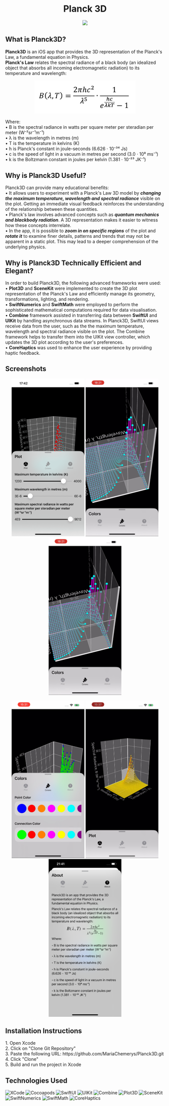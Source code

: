 <h1 align="center">Planck 3D</h1>
<p align="center">
<img src="https://github.com/MariaChemerys/Planck3D/blob/main/Planck3D%20GIF.gif?raw=true" width="230" height=auto/>
</p>
<h2>What is Planck3D?</h2>
<b>Planck3D</b> is an iOS app that provides the 3D representation of the Planck's Law, a fundamental equation in Physics.<br>
<b>Planck's Law</b> relates the spectral radiance of a black body (an idealized object that absorbs all incoming electromagnetic radiation) to its temperature and wavelength:
<p align="center">
<img src="https://github.com/MariaChemerys/Planck3D/blob/main/Planck's%20Law.png?raw=true" width="320"/>
</p>
Where:<br>
• B is the spectral radiance in watts per square meter per steradian per meter (W⁻²sr⁻¹m⁻¹)<br>
• λ is the wavelength in metres (m)<br>
• T is the temperature in kelvins (K)<br>
• h is Planck's constant in joule-seconds (6.626 ⋅ 10⁻³⁴ Js)<br>
• c is the speed of light in a vacuum in metres per second (3.0 ⋅ 10⁸ ms⁻¹)<br>
• k is the Boltzmann constant in joules per kelvin (1.381 ⋅ 10⁻²³ JK⁻¹)<br>
<h2>Why is Planck3D Useful?</h2>
Planck3D can provide many educational benefits:<br>
• It allows users to experiment with a Planck's Law 3D model by <strong><em>changing the maximum temperature, wavelength and spectral radiance</em></strong> visible on the plot. Getting an immediate visual feedback reinforces the understanding of the relationship between these quantities.<br>
• Planck's law involves advanced concepts such as <strong><em>quantum mechanics and blackbody radiation</em></strong>. A 3D representation makes it easier to witness how these concepts interrelate.<br>
• In the app, it is possible to <strong><em>zoom in on specific regions</em></strong> of the plot and <strong><em>rotate it</em></strong> to examine finer details, patterns and trends that may not be apparent in a static plot. This may lead to a deeper comprehension of the underlying physics.
<h2>Why is Planck3D Technically Efficient and Elegant?</h2>
In order to build Planck3D, the following advanced frameworks were used:<br>
• <b>Plot3D</b> and <b>SceneKit</b> were implemented to create the 3D plot representation of the Planck's Law and efficiently manage its geometry, transformations, lighting, and rendering.<br>
• <b>SwiftNumerics</b> and <b>SwiftMath</b> were employed to perform the sophisticated mathematical computations required for data visualisation.<br>
• <b>Combine</b> framework assisted in transferring data between <b>SwiftUI</b> and <b>UIKit</b> by handling asynchronous data streams. In Planck3D, SwiftUI views receive data from the user, such as the the maximum temperature, wavelength and spectral radiance visible on the plot. The Combine framework helps to transfer them into the UIKit view controller, which updates the 3D plot according to the user's preferences.<br>
• <b>CoreHaptics</b> was used to enhance the user experience by providing haptic feedback.
<h2>Screenshots</h2>

<p align="center">
<img src="https://github.com/MariaChemerys/Planck3D/blob/main/Planck3D%20Screenshot%201.png?raw=true" width="230" height=auto/>
<img src="https://github.com/MariaChemerys/Planck3D/blob/main/Planck3D%20Screenshot%203.png?raw=true" width="230" height=auto/>
<img src="https://github.com/MariaChemerys/Planck3D/blob/main/Planck3D%20Screenshot%203.PNG?raw=true" width="230" height=auto/>
</p>

<p align="center">
<img src="https://github.com/MariaChemerys/Planck3D/blob/main/Planck3D%20Screenshot%204.PNG?raw=true" width="230" height=auto/>
<img src="https://github.com/MariaChemerys/Planck3D/blob/main/Planck3D%20Screenshot%205.PNG?raw=true" width="230" height=auto/>
<img src="https://github.com/MariaChemerys/Planck3D/blob/main/Planck3D%20Screenshot%206.PNG?raw=true" width="230" height=auto/>
</p>

<h2>Installation Instructions</h2>
1. Open Xcode<br>
2. Click on "Clone Git Repository"<br>
3. Paste the following URL: https://github.com/MariaChemerys/Planck3D.git <br>
4. Click "Clone"<br>
5. Build and run the project in Xcode<br>
<h2>Technologies Used</h2>
<p align="left">
  <img src="https://img.shields.io/badge/XCode-blue?style=for-the-badge&logo=#5B4638" alt="XCode" />
  <img src="https://img.shields.io/badge/Cocoapods-red?style=for-the-badge&logo=#5B4638" alt="Cocoapods" />
  <img src="https://img.shields.io/badge/SwiftUI-fffb0a?style=for-the-badge&logo=#5B4638" alt="SwiftUI" />
  <img src="https://img.shields.io/badge/UIKit-4bff0a?style=for-the-badge&logo=#5B4638" alt="UIKit" />
  <img src="https://img.shields.io/badge/Combine-ef13f2?style=for-the-badge" alt="Combine" />
  <img src="https://img.shields.io/badge/Plot3D-ba91ff?style=for-the-badge" alt="Plot3D" />
  <img src="https://img.shields.io/badge/SceneKit-f74fa3?style=for-the-badge" alt="SceneKit" />
  <img src="https://img.shields.io/badge/SwiftNumerics-6b4ff7?style=for-the-badge" alt="SwiftNumerics" />
  <img src="https://img.shields.io/badge/SwiftMath-4ff7b4?style=for-the-badge" alt="SwiftMath" />
  <img src="https://img.shields.io/badge/CoreHaptics-fabc1e?style=for-the-badge" alt="CoreHaptics" />
</p>

